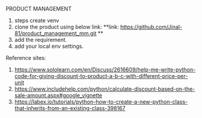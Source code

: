 PRODUCT MANAGEMENT

1. steps create venv 
2. clone the product using below link:
   **link: https://github.com/Jinal-81/product_management_mm.git **
3. add the requirement.
4. add your local env settings.


Reference sites:

1. https://www.sololearn.com/en/Discuss/2616609/help-me-write-python-code-for-giving-discount-to-product-a-b-c-with-different-price-per-unit
2. https://www.includehelp.com/python/calculate-discount-based-on-the-sale-amount.aspx#google_vignette
3. https://labex.io/tutorials/python-how-to-create-a-new-python-class-that-inherits-from-an-existing-class-398167

